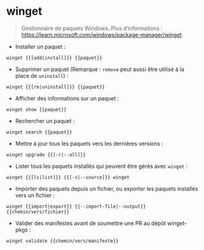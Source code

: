 # winget

> Gestionnaire de paquets Windows.
> Plus d’informations : <https://learn.microsoft.com/windows/package-manager/winget>.

- Installer un paquet :

`winget {{[add|install]}} {{paquet}}`

- Supprimer un paquet (Remarque : `remove` peut aussi être utilisé à la place de `uninstall`) :

`winget {{[rm|uninstall]}} {{paquet}}`

- Afficher des informations sur un paquet :

`winget show {{paquet}}`

- Rechercher un paquet :

`winget search {{paquet}}`

- Mettre à jour tous les paquets vers les dernières versions :

`winget upgrade {{[-r|--all]}}`

- Lister tous les paquets installés qui peuvent être gérés avec `winget` :

`winget {{[ls|list]}} {{[-s|--source]}} winget`

- Importer des paquets depuis un fichier, ou exporter les paquets installés vers un fichier :

`winget {{import|export}} {{--import-file|--output}} {{chemin/vers/fichier}}`

- Valider des manifestes avant de soumettre une PR au dépôt winget-pkgs :

`winget validate {{chemin/vers/manifeste}}`
